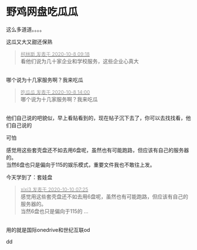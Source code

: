 # 野鸡网盘吃瓜瓜


这么多道道。。。。

这瓜又大又甜还保熟

<div class="quote"><blockquote><font size="2"><a href="https://www.hostloc.com/forum.php?mod=redirect&amp;goto=findpost&amp;pid=9270723&amp;ptid=751708" target="_blank"><font color="#999999">柯林斯 发表于 2020-10-8 09:18</font></a></font><br />
看他们说为几十家企业和学校服务，这些企业心真大</blockquote></div><br />
哪个说为十几家服务啊？我来吃瓜

<div class="quote"><blockquote><font size="2"><a href="https://www.hostloc.com/forum.php?mod=redirect&amp;goto=findpost&amp;pid=9271713&amp;ptid=751708" target="_blank"><font color="#999999">吃瓜瓜 发表于 2020-10-8 14:00</font></a></font><br />
哪个说为十几家服务啊？我来吃瓜</blockquote></div><br />
他们自己说的吧貌似，早上看贴看到的，现在帖子沉下去了，你可以去找找看，他们自己说的

可怕

感觉用这些套壳盘还不如去用6盘呢，虽然也有可能跑路，但应该有自己的服务器的。<br />
当然6盘也只是偏向于115的娱乐模式，重要文件我也不敢往上发。

今天学到了：套娃盘

<div class="quote"><blockquote><font size="2"><a href="https://www.hostloc.com/forum.php?mod=redirect&amp;goto=findpost&amp;pid=9278628&amp;ptid=751708" target="_blank"><font color="#999999">xixi3 发表于 2020-10-10 07:25</font></a></font><br />
感觉用这些套壳盘还不如去用6盘呢，虽然也有可能跑路，但应该有自己的服务器的。<br />
当然6盘也只是偏向于115的 ...</blockquote></div><br />
用的就是国际onedrive和世纪互联od<img id="aimg_wyYE2" onclick="zoom(this, this.src, 0, 0, 0)" class="zoom" src="https://cdn.jsdelivr.net/gh/hishis/forum-master/public/images/patch.gif" onmouseover="img_onmouseoverfunc(this)" onload="thumbImg(this)" border="0" alt="" />

dd
